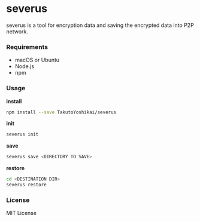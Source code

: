 # severus
severus is a tool for encryption data and saving the encrypted data into P2P network. 

### Requirements
* macOS or Ubuntu
* Node.js
* npm

### Usage
**install**
```bash
npm install --save TakutoYoshikai/severus
```

**init**
```bash
severus init
```

**save**
```bash
severus save <DIRECTORY TO SAVE>
```

**restore**
```bash
cd <DESTINATION DIR>
severus restore
```

### License
MIT License

